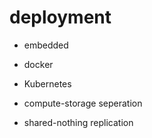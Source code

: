 # deployment

* embedded

* docker

* Kubernetes

* compute-storage seperation

* shared-nothing replication


